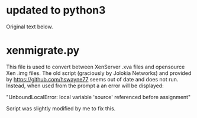 # updated to python3

Original text below.

# xenmigrate.py

This file is used to convert between XenServer .xva files and opensource Xen .img files. The old script (graciously by Jolokia Networks)
and provided by https://github.com/hswayne77 seems out of date and does not run. Instead, when used from the prompt a an error will
be displayed:

"UnboundLocalError: local variable 'source' referenced before assignment"

Script was slightly modified by me to fix this.
